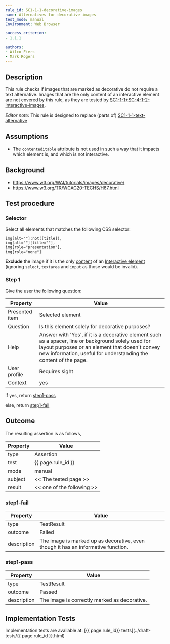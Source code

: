 ```yaml
---
rule_id: SC1-1-1-decorative-images
name: Alternatives for decorative images
test_mode: manual
Environment: Web Browser

success_criterion:
- 1.1.1

authors:
- Wilco Fiers
- Mark Rogers
---
```


## Description

This rule checks if images that are marked as decorative do not require a text alternative. Images that are the only content of an interactive element are not covered by this rule, as they are tested by [SC1-1-1+SC-4-1-2-interactive-images](SC1-1-1+SC-4-1-2-interactive-images.html).

*Editor note*: This rule is designed to replace (parts of) [SC1-1-1-text-alternative](/rules/SC1-1-1-text-alternative.html)

## Assumptions

- The `contenteditable` attribute is not used in such a way that it impacts which element is, and which is not interactive.

## Background

- https://www.w3.org/WAI/tutorials/images/decorative/
- https://www.w3.org/TR/WCAG20-TECHS/H67.html

## Test procedure

### Selector

Select all elements that matches the following CSS selector:

    img[alt=""]:not([title]),
    img[alt=""][title=""],
    img[role="presentation"],
    img[role="none"]

**Exclude** the image if it is the only [content](../pages/algorithms/content.html) of an [Interactive element](../pages/algorithms/interactive.html) (ignoring `select`, `textarea` and `input` as those would be invalid).

### Step 1

Give the user the following question:

| Property             | Value
|----------------------|---------
| Presented item       | Selected element
| Question             | Is this element solely for decorative purposes?
| Help                 | Answer with 'Yes', if it is a decorative element such as a spacer, line or background solely used for layout purposes or an element that doesn't convey new information, useful for understanding the content of the page.
| User profile         | Requires sight
| Context              | yes

if yes, return [step1-pass](#step1-pass)

else, return [step1-fail](#step1-fail)

## Outcome

The resulting assertion is as follows,

| Property | Value
|----------|----------
| type     | Assertion
| test     | {{ page.rule_id }}
| mode     | manual
| subject  | << The tested page >>
| result   | << one of the following >>

### step1-fail

| Property    | Value
|-------------|----------
| type        | TestResult
| outcome     | Failed
| description | The image is marked up as decorative, even though it has an informative function.

### step1-pass

| Property    | Value
|-------------|----------
| type        | TestResult
| outcome     | Passed
| description | The image is correctly marked as decorative.

## Implementation Tests

Implementation tests are available at: [{{ page.rule_id}} tests](../draft-tests/{{ page.rule_id }}.html)

